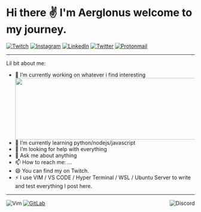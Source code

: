# Hi there ✌️ I'm Aerglonus welcome to my journey. 

<p>
 <a href="https://twitch.tv/Aerglonus"><img alt="Twitch" src="https://img.shields.io/badge/Twitch-%239146FF.svg?&style=for-the-badge&logo=Twitch&logoColor=white"/></a>
 <a href="https://instagram.com/Aerglonus"><img alt="Instagram" src="https://img.shields.io/badge/Instagram-%23E4405F.svg?&style=for-the-badge&logo=Instagram&logoColor=white"/></a>
  <a href="https://www.linkedin.com/in/caleb-contreras-8a41764b/"><img alt="LinkedIn" src="https://img.shields.io/badge/LinkedIn-%230077B5.svg?&style=for-the-badge&logo=linkedin&logoColor=white"/></a>
 <a href="https://twitter.com/Aerglonus"><img alt="Twitter" src="https://img.shields.io/badge/Twitter-%231DA1F2.svg?&style=for-the-badge&logo=Twitter&logoColor=white"/></a> 
 <a href="mailto:leeannn@protonmail.com"><img alt="Protonmail" src="https://img.shields.io/badge/Contact-8B89CC?style=for-the-badge&logo=protonmail&logoColor=white" /></a>
</p>

* * *
<!--
**Aerglonus/Aerglonus** is a ✨ _special_ ✨ repository because its `README.md` (this file) appears on your GitHub profile. -->

Lil bit about me: 
- 🔭 I’m currently working on whatever i find interesting  <img align="right"  width="490" height="165" src="https://github-readme-stats.vercel.app/api?username=Aerglonus&show_icons=true&theme=buefy"/>
- 🌱 I’m currently learning python/nodejs/javascript      
- 🤔 I’m looking for help with everything
- 💬 Ask me about anything  
- 📫 How to reach me: ...
- 😄 You can find my on Twitch. 
- ⚡ I use VIM / VS CODE / Hyper Terminal / WSL / Ubuntu Server to write and test everything I post here. 
____________

  <a href="https://discord.gg/FHk84xf"> <img alt="Discord" align="right" src="https://img.shields.io/badge/Discord-%237289DA.svg?&style=for-the-badge&logo=discord&logoColor=white"/> </a> 
  <img alt="Vim" src="https://img.shields.io/badge/VIM%20-%2311AB00.svg?&style=for-the-badge&logo=vim&logoColor=white"/>
  <a href="https://gitlab.com/Aerglonus"><img alt="GitLab" src="https://img.shields.io/badge/gitlab%20-%23181717.svg?&style=for-the-badge&logo=gitlab&logoColor=white"/></a>
